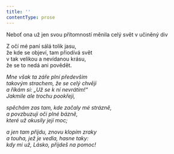```yaml
---
title: ''
contentType: prose
---
```


Neboť ona už jen svou přítomností měnila celý svět v učiněný div

  

Z očí mé paní sálá tolik jasu,  
že kde se objeví, tam přiodívá svět  
v tak velikou a nevídanou krásu,  
že se to nedá ani povědět.

_Mne však ta záře plní především  
takovým strachem, že se celý chvěji  
a říkám si: „Už se k ní nevrátím!“  
Jakmile ale trochu pookřeji,_

_spěchám zas tam, kde začaly mé strázně,  
a povzbuzuji oči plné bázně,  
které už okusily její moc;_

_a jen tam přijdu, znovu klopím zraky  
a touha, jež je vedla, hasne taky:  
kdy mi už, Lásko, přijdeš na pomoc!_
